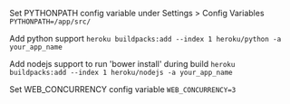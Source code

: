 

Set PYTHONPATH config variable under Settings > Config Variables `PYTHONPATH=/app/src/`

Add python support `heroku buildpacks:add --index 1 heroku/python -a your_app_name`

Add nodejs support to run 'bower install' during build `heroku buildpacks:add --index 1 heroku/nodejs -a your_app_name`

Set WEB_CONCURRENCY config variable `WEB_CONCURRENCY=3`